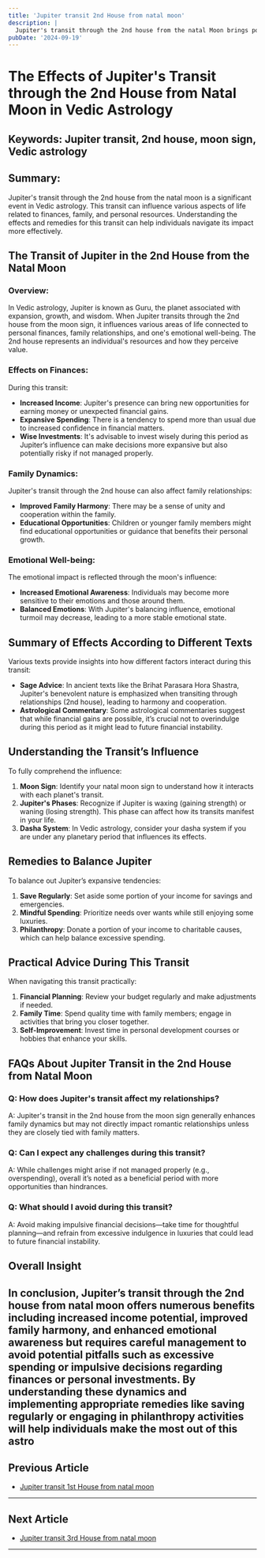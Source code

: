 ```yaml
---
title: 'Jupiter transit 2nd House from natal moon'
description: |
  Jupiter's transit through the 2nd house from the natal Moon brings positive outcomes, including wealth acquisition, freedom from enemies, and overall happiness. The individual may also experience financial gains, mental peace, and improved relationships with family members.
pubDate: '2024-09-19'
---
```


# The Effects of Jupiter's Transit through the 2nd House from Natal Moon in Vedic Astrology

## Keywords: Jupiter transit, 2nd house, moon sign, Vedic astrology

## Summary:
Jupiter's transit through the 2nd house from the natal moon is a significant event in Vedic astrology. This transit can influence various aspects of life related to finances, family, and personal resources. Understanding the effects and remedies for this transit can help individuals navigate its impact more effectively.

## The Transit of Jupiter in the 2nd House from the Natal Moon

### Overview:
In Vedic astrology, Jupiter is known as Guru, the planet associated with expansion, growth, and wisdom. When Jupiter transits through the 2nd house from the moon sign, it influences various areas of life connected to personal finances, family relationships, and one's emotional well-being. The 2nd house represents an individual's resources and how they perceive value.

### Effects on Finances:
During this transit:
- **Increased Income**: Jupiter's presence can bring new opportunities for earning money or unexpected financial gains.
- **Expansive Spending**: There is a tendency to spend more than usual due to increased confidence in financial matters.
- **Wise Investments**: It's advisable to invest wisely during this period as Jupiter’s influence can make decisions more expansive but also potentially risky if not managed properly.

### Family Dynamics:
Jupiter's transit through the 2nd house can also affect family relationships:
- **Improved Family Harmony**: There may be a sense of unity and cooperation within the family.
- **Educational Opportunities**: Children or younger family members might find educational opportunities or guidance that benefits their personal growth.

### Emotional Well-being:
The emotional impact is reflected through the moon's influence:
- **Increased Emotional Awareness**: Individuals may become more sensitive to their emotions and those around them.
- **Balanced Emotions**: With Jupiter's balancing influence, emotional turmoil may decrease, leading to a more stable emotional state.

## Summary of Effects According to Different Texts

Various texts provide insights into how different factors interact during this transit:

* **Sage Advice**: In ancient texts like the Brihat Parasara Hora Shastra, Jupiter's benevolent nature is emphasized when transiting through relationships (2nd house), leading to harmony and cooperation.
* **Astrological Commentary**: Some astrological commentaries suggest that while financial gains are possible, it’s crucial not to overindulge during this period as it might lead to future financial instability.

## Understanding the Transit’s Influence

To fully comprehend the influence:
1. **Moon Sign**: Identify your natal moon sign to understand how it interacts with each planet's transit.
2. **Jupiter's Phases**: Recognize if Jupiter is waxing (gaining strength) or waning (losing strength). This phase can affect how its transits manifest in your life.
3. **Dasha System**: In Vedic astrology, consider your dasha system if you are under any planetary period that influences its effects.

## Remedies to Balance Jupiter

To balance out Jupiter’s expansive tendencies:
1. **Save Regularly**: Set aside some portion of your income for savings and emergencies.
2. **Mindful Spending**: Prioritize needs over wants while still enjoying some luxuries.
3. **Philanthropy**: Donate a portion of your income to charitable causes, which can help balance excessive spending.

## Practical Advice During This Transit

When navigating this transit practically:
1. **Financial Planning**: Review your budget regularly and make adjustments if needed.
2. **Family Time**: Spend quality time with family members; engage in activities that bring you closer together.
3. **Self-Improvement**: Invest time in personal development courses or hobbies that enhance your skills.

## FAQs About Jupiter Transit in the 2nd House from Natal Moon

### Q: How does Jupiter's transit affect my relationships?
A: Jupiter's transit in the 2nd house from the moon sign generally enhances family dynamics but may not directly impact romantic relationships unless they are closely tied with family matters.

### Q: Can I expect any challenges during this transit?
A: While challenges might arise if not managed properly (e.g., overspending), overall it’s noted as a beneficial period with more opportunities than hindrances.

### Q: What should I avoid during this transit?
A: Avoid making impulsive financial decisions—take time for thoughtful planning—and refrain from excessive indulgence in luxuries that could lead to future financial instability.

## Overall Insight

In conclusion, Jupiter’s transit through the 2nd house from natal moon offers numerous benefits including increased income potential, improved family harmony, and enhanced emotional awareness but requires careful management to avoid potential pitfalls such as excessive spending or impulsive decisions regarding finances or personal investments.
By understanding these dynamics and implementing appropriate remedies like saving regularly or engaging in philanthropy activities will help individuals make the most out of this astro
---

## Previous Article
- [Jupiter transit 1st House from natal moon](200501_Jupiter_transit_1st_House_from_natal_moon.md)

---

## Next Article
- [Jupiter transit 3rd House from natal moon](200503_Jupiter_transit_3rd_House_from_natal_moon.md)

---

